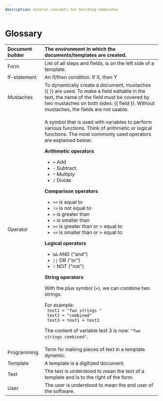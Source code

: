 ```yaml
---
description: General concepts for building templates
---
```


# Glossary

<table>
  <thead>
    <tr>
      <th style="text-align:left">Document builder</th>
      <th style="text-align:left">The environment in which the documents/templates are created.</th>
    </tr>
  </thead>
  <tbody>
    <tr>
      <td style="text-align:left">Form</td>
      <td style="text-align:left">List of all steps and fields, is on the left side of a template.</td>
    </tr>
    <tr>
      <td style="text-align:left">If-statement</td>
      <td style="text-align:left">An if/then condition. If X, then Y</td>
    </tr>
    <tr>
      <td style="text-align:left">Mustaches</td>
      <td style="text-align:left">To dynamically create a document, mustaches {{ }} are used. To make a
        field editable in the text, the name of the field must be covered by two
        mustaches on both sides: {{ field }}. Without mustaches, the fields are
        not usable.</td>
    </tr>
    <tr>
      <td style="text-align:left">Operator</td>
      <td style="text-align:left">
        <p>A symbol that is used with variables to perform various functions. Think
          of arithmetic or logical functions. The most commonly used operators are
          explained below:</p>
        <p></p>
        <p><b>Arithmetic operators</b>
        </p>
        <ul>
          <li><code>+</code> Add</li>
          <li><code>-</code> Subtract</li>
          <li><code>*</code> Multiply</li>
          <li><code>/</code> Divide</li>
        </ul>
        <p><b>Comparison operators</b>
        </p>
        <ul>
          <li><code>==</code> is equal to</li>
          <li><code>!=</code> is not equal to</li>
          <li><code>&gt;</code> is greater than</li>
          <li><code>&lt;</code> is smaller than</li>
          <li><code>&gt;=</code> is greater than or &gt; equal to</li>
          <li><code>&lt;=</code> is smaller than or &gt; equal to</li>
        </ul>
        <p><b>Logical operators</b>
        </p>
        <ul>
          <li><code>&amp;&amp;</code> AND (&quot;and&quot;)</li>
          <li><code>||</code> OR (&quot;or&quot;)</li>
          <li><code>!</code> NOT (&quot;not&quot;)</li>
        </ul>
        <p><b>String operators</b>
        </p>
        <p>With the plus symbol (<code>+</code>), we can combine two strings.</p>
        <p>For example:
          <br /><code> text1 = &quot;Two strings &quot;<br /> text2 = &quot;combined&quot;<br /> text3 = text1 + text2</code>
        </p>
        <p>The content of variable text 3 is now: <code>&quot;Two strings combined&quot;</code>.</p>
      </td>
    </tr>
    <tr>
      <td style="text-align:left">Programming</td>
      <td style="text-align:left">Term for making pieces of text in a template dynamic.</td>
    </tr>
    <tr>
      <td style="text-align:left">Template</td>
      <td style="text-align:left">A template is a digitized document.</td>
    </tr>
    <tr>
      <td style="text-align:left">Text</td>
      <td style="text-align:left">The text is understood to mean the text of a template and is to the right
        of the form.</td>
    </tr>
    <tr>
      <td style="text-align:left">User</td>
      <td style="text-align:left">The user is understood to mean the end user of the software.</td>
    </tr>
  </tbody>
</table>